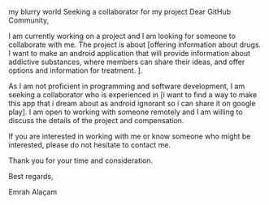 my blurry world
Seeking a collaborator for my project
Dear GitHub Community,

I am currently working on a project and I am looking for someone to collaborate with me. The project is about [offering information about drugs. I want to make an android application that will provide information about addictive substances, where members can share their ideas, and offer options and information for treatment. ].

As I am not proficient in programming and software development, I am seeking a collaborator who is experienced in [i want to find a way to make this app that i dream about as android ignorant so i can share it on google play]. I am open to working with someone remotely and I am willing to discuss the details of the project and compensation.

If you are interested in working with me or know someone who might be interested, please do not hesitate to contact me.

Thank you for your time and consideration.

Best regards,

Emrah Alaçam
